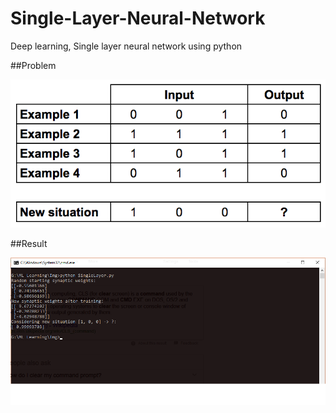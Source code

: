 # Single-Layer-Neural-Network
Deep learning, Single layer neural network using python

##Problem

![problem](example.png?raw=true "Problem")

##Result

![Result](Result.png?raw=true "Result")
